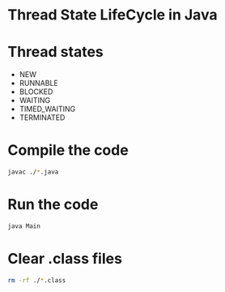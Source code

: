 # Thread State LifeCycle in Java

# Thread states
- NEW
- RUNNABLE
- BLOCKED
- WAITING
- TIMED_WAITING
- TERMINATED

# Compile the code
```sh
javac ./*.java
```

# Run the code
```sh
java Main
```

# Clear .class files
```sh
rm -rf ./*.class
```
